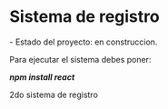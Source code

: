 <h1> Sistema de registro</h1>
- Estado del proyecto: en construccion.

Para ejecutar el sistema debes poner:

***npm install react***

2do sistema de registro
